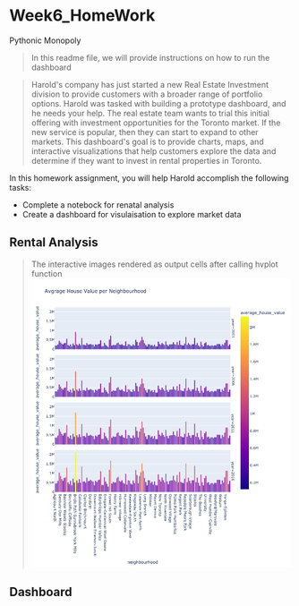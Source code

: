 # Week6_HomeWork
Pythonic Monopoly 

> In this readme file, we will provide instructions on how to run the dashboard

>Harold's company has just started a new Real Estate Investment division to provide customers with a broader range of portfolio options. Harold was tasked with building a prototype dashboard, and he needs your help. The real estate team wants to trial this initial offering with investment opportunities for the Toronto market. If the new service is popular, then they can start to expand to other markets.
This dashboard's goal is to provide charts, maps, and interactive visualizations that help customers explore the data and determine if they want to invest in rental properties in Toronto.

In this homework assignment, you will help Harold accomplish the following tasks:
- Complete a notebock for renatal analysis
- Create a dashboard for visulaisation to explore market data

## Rental Analysis

> The interactive images rendered as output cells after calling hvplot function
![image](images/rental_Cell25.png)

## Dashboard




